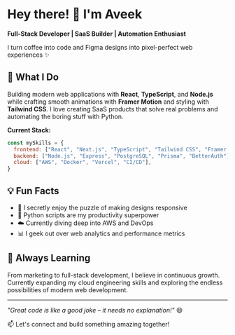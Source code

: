 # Hey there! 👋 I'm Aveek

**Full-Stack Developer | SaaS Builder | Automation Enthusiast**

I turn coffee into code and Figma designs into pixel-perfect web experiences ✨

## 🚀 What I Do

Building modern web applications with **React**, **TypeScript**, and **Node.js** while crafting smooth animations with **Framer Motion** and styling with **Tailwind CSS**. I love creating SaaS products that solve real problems and automating the boring stuff with Python.

**Current Stack:**
```javascript
const mySkills = {
  frontend: ["React", "Next.js", "TypeScript", "Tailwind CSS", "Framer Motion"],
  backend: ["Node.js", "Express", "PostgreSQL", "Prisma", "BetterAuth"],
  cloud: ["AWS", "Docker", "Vercel", "CI/CD"],
}
```

## 💡 Fun Facts

- 🎨 I secretly enjoy the puzzle of making designs responsive
- 🐍 Python scripts are my productivity superpower
- ☁️ Currently diving deep into AWS and DevOps
- 📊 I geek out over web analytics and performance metrics

## 🌱 Always Learning

From marketing to full-stack development, I believe in continuous growth. Currently expanding my cloud engineering skills and exploring the endless possibilities of modern web development.

---

*"Great code is like a good joke – it needs no explanation!"* 😄

📫 Let's connect and build something amazing together!
